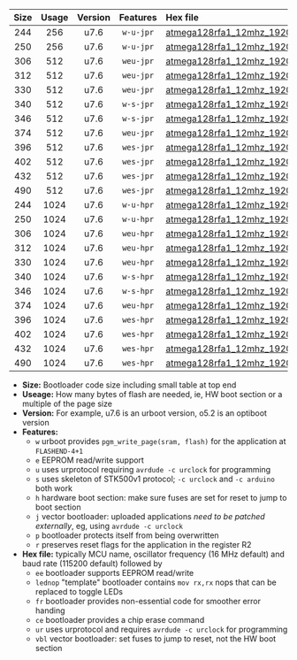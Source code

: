 |Size|Usage|Version|Features|Hex file|
|:-:|:-:|:-:|:-:|:--|
|244|256|u7.6|`w-u-jpr`|[atmega128rfa1_12mhz_19200bps_ur_vbl.hex](https://raw.githubusercontent.com/stefanrueger/urboot/main/atmega128rfa1_12mhz_19200bps_ur_vbl.hex)|
|250|256|u7.6|`w-u-jpr`|[atmega128rfa1_12mhz_19200bps_lednop_ur_vbl.hex](https://raw.githubusercontent.com/stefanrueger/urboot/main/atmega128rfa1_12mhz_19200bps_lednop_ur_vbl.hex)|
|306|512|u7.6|`weu-jpr`|[atmega128rfa1_12mhz_19200bps_ee_ur_vbl.hex](https://raw.githubusercontent.com/stefanrueger/urboot/main/atmega128rfa1_12mhz_19200bps_ee_ur_vbl.hex)|
|312|512|u7.6|`weu-jpr`|[atmega128rfa1_12mhz_19200bps_ee_lednop_ur_vbl.hex](https://raw.githubusercontent.com/stefanrueger/urboot/main/atmega128rfa1_12mhz_19200bps_ee_lednop_ur_vbl.hex)|
|330|512|u7.6|`weu-jpr`|[atmega128rfa1_12mhz_19200bps_ee_lednop_fr_ur_vbl.hex](https://raw.githubusercontent.com/stefanrueger/urboot/main/atmega128rfa1_12mhz_19200bps_ee_lednop_fr_ur_vbl.hex)|
|340|512|u7.6|`w-s-jpr`|[atmega128rfa1_12mhz_19200bps_vbl.hex](https://raw.githubusercontent.com/stefanrueger/urboot/main/atmega128rfa1_12mhz_19200bps_vbl.hex)|
|346|512|u7.6|`w-s-jpr`|[atmega128rfa1_12mhz_19200bps_lednop_vbl.hex](https://raw.githubusercontent.com/stefanrueger/urboot/main/atmega128rfa1_12mhz_19200bps_lednop_vbl.hex)|
|374|512|u7.6|`weu-jpr`|[atmega128rfa1_12mhz_19200bps_ee_lednop_fr_ce_ur_vbl.hex](https://raw.githubusercontent.com/stefanrueger/urboot/main/atmega128rfa1_12mhz_19200bps_ee_lednop_fr_ce_ur_vbl.hex)|
|396|512|u7.6|`wes-jpr`|[atmega128rfa1_12mhz_19200bps_ee_vbl.hex](https://raw.githubusercontent.com/stefanrueger/urboot/main/atmega128rfa1_12mhz_19200bps_ee_vbl.hex)|
|402|512|u7.6|`wes-jpr`|[atmega128rfa1_12mhz_19200bps_ee_lednop_vbl.hex](https://raw.githubusercontent.com/stefanrueger/urboot/main/atmega128rfa1_12mhz_19200bps_ee_lednop_vbl.hex)|
|432|512|u7.6|`wes-jpr`|[atmega128rfa1_12mhz_19200bps_ee_lednop_fr_vbl.hex](https://raw.githubusercontent.com/stefanrueger/urboot/main/atmega128rfa1_12mhz_19200bps_ee_lednop_fr_vbl.hex)|
|490|512|u7.6|`wes-jpr`|[atmega128rfa1_12mhz_19200bps_ee_lednop_fr_ce_vbl.hex](https://raw.githubusercontent.com/stefanrueger/urboot/main/atmega128rfa1_12mhz_19200bps_ee_lednop_fr_ce_vbl.hex)|
|244|1024|u7.6|`w-u-hpr`|[atmega128rfa1_12mhz_19200bps_ur.hex](https://raw.githubusercontent.com/stefanrueger/urboot/main/atmega128rfa1_12mhz_19200bps_ur.hex)|
|250|1024|u7.6|`w-u-hpr`|[atmega128rfa1_12mhz_19200bps_lednop_ur.hex](https://raw.githubusercontent.com/stefanrueger/urboot/main/atmega128rfa1_12mhz_19200bps_lednop_ur.hex)|
|306|1024|u7.6|`weu-hpr`|[atmega128rfa1_12mhz_19200bps_ee_ur.hex](https://raw.githubusercontent.com/stefanrueger/urboot/main/atmega128rfa1_12mhz_19200bps_ee_ur.hex)|
|312|1024|u7.6|`weu-hpr`|[atmega128rfa1_12mhz_19200bps_ee_lednop_ur.hex](https://raw.githubusercontent.com/stefanrueger/urboot/main/atmega128rfa1_12mhz_19200bps_ee_lednop_ur.hex)|
|330|1024|u7.6|`weu-hpr`|[atmega128rfa1_12mhz_19200bps_ee_lednop_fr_ur.hex](https://raw.githubusercontent.com/stefanrueger/urboot/main/atmega128rfa1_12mhz_19200bps_ee_lednop_fr_ur.hex)|
|340|1024|u7.6|`w-s-hpr`|[atmega128rfa1_12mhz_19200bps.hex](https://raw.githubusercontent.com/stefanrueger/urboot/main/atmega128rfa1_12mhz_19200bps.hex)|
|346|1024|u7.6|`w-s-hpr`|[atmega128rfa1_12mhz_19200bps_lednop.hex](https://raw.githubusercontent.com/stefanrueger/urboot/main/atmega128rfa1_12mhz_19200bps_lednop.hex)|
|374|1024|u7.6|`weu-hpr`|[atmega128rfa1_12mhz_19200bps_ee_lednop_fr_ce_ur.hex](https://raw.githubusercontent.com/stefanrueger/urboot/main/atmega128rfa1_12mhz_19200bps_ee_lednop_fr_ce_ur.hex)|
|396|1024|u7.6|`wes-hpr`|[atmega128rfa1_12mhz_19200bps_ee.hex](https://raw.githubusercontent.com/stefanrueger/urboot/main/atmega128rfa1_12mhz_19200bps_ee.hex)|
|402|1024|u7.6|`wes-hpr`|[atmega128rfa1_12mhz_19200bps_ee_lednop.hex](https://raw.githubusercontent.com/stefanrueger/urboot/main/atmega128rfa1_12mhz_19200bps_ee_lednop.hex)|
|432|1024|u7.6|`wes-hpr`|[atmega128rfa1_12mhz_19200bps_ee_lednop_fr.hex](https://raw.githubusercontent.com/stefanrueger/urboot/main/atmega128rfa1_12mhz_19200bps_ee_lednop_fr.hex)|
|490|1024|u7.6|`wes-hpr`|[atmega128rfa1_12mhz_19200bps_ee_lednop_fr_ce.hex](https://raw.githubusercontent.com/stefanrueger/urboot/main/atmega128rfa1_12mhz_19200bps_ee_lednop_fr_ce.hex)|

- **Size:** Bootloader code size including small table at top end
- **Useage:** How many bytes of flash are needed, ie, HW boot section or a multiple of the page size
- **Version:** For example, u7.6 is an urboot version, o5.2 is an optiboot version
- **Features:**
  + `w` urboot provides `pgm_write_page(sram, flash)` for the application at `FLASHEND-4+1`
  + `e` EEPROM read/write support
  + `u` uses urprotocol requiring `avrdude -c urclock` for programming
  + `s` uses skeleton of STK500v1 protocol; `-c urclock` and `-c arduino` both work
  + `h` hardware boot section: make sure fuses are set for reset to jump to boot section
  + `j` vector bootloader: uploaded applications *need to be patched externally*, eg, using `avrdude -c urclock`
  + `p` bootloader protects itself from being overwritten
  + `r` preserves reset flags for the application in the register R2
- **Hex file:** typically MCU name, oscillator frequency (16 MHz default) and baud rate (115200 default) followed by
  + `ee` bootloader supports EEPROM read/write
  + `lednop` "template" bootloader contains `mov rx,rx` nops that can be replaced to toggle LEDs
  + `fr` bootloader provides non-essential code for smoother error handing
  + `ce` bootloader provides a chip erase command
  + `ur` uses urprotocol and requires `avrdude -c urclock` for programming
  + `vbl` vector bootloader: set fuses to jump to reset, not the HW boot section
